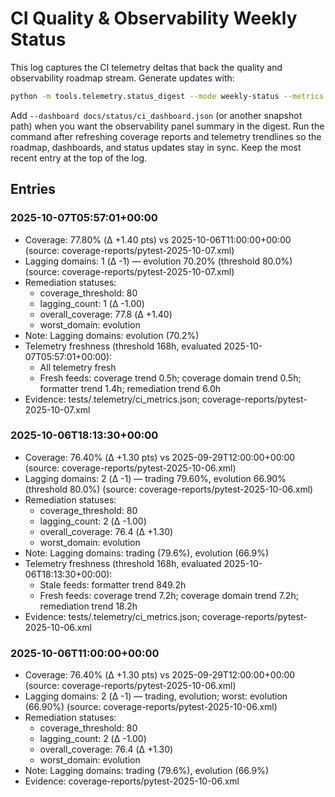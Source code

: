 # CI Quality & Observability Weekly Status

This log captures the CI telemetry deltas that back the quality and
observability roadmap stream. Generate updates with:

```bash
python -m tools.telemetry.status_digest --mode weekly-status --metrics tests/.telemetry/ci_metrics.json
```

Add `--dashboard docs/status/ci_dashboard.json` (or another snapshot path) when
you want the observability panel summary in the digest. Run the command after
refreshing coverage reports and telemetry trendlines so the
roadmap, dashboards, and status updates stay in sync. Keep the most recent entry
at the top of the log.

## Entries

### 2025-10-07T05:57:01+00:00

- Coverage: 77.80% (Δ +1.40 pts) vs 2025-10-06T11:00:00+00:00 (source: coverage-reports/pytest-2025-10-07.xml)
- Lagging domains: 1 (Δ -1) — evolution 70.20% (threshold 80.0%) (source: coverage-reports/pytest-2025-10-07.xml)
- Remediation statuses:
  - coverage_threshold: 80
  - lagging_count: 1 (Δ -1.00)
  - overall_coverage: 77.8 (Δ +1.40)
  - worst_domain: evolution
- Note: Lagging domains: evolution (70.2%)
- Telemetry freshness (threshold 168h, evaluated 2025-10-07T05:57:01+00:00):
  - All telemetry fresh
  - Fresh feeds: coverage trend 0.5h; coverage domain trend 0.5h; formatter trend 1.4h; remediation trend 6.0h
- Evidence: tests/.telemetry/ci_metrics.json; coverage-reports/pytest-2025-10-07.xml

### 2025-10-06T18:13:30+00:00

- Coverage: 76.40% (Δ +1.30 pts) vs 2025-09-29T12:00:00+00:00 (source: coverage-reports/pytest-2025-10-06.xml)
- Lagging domains: 2 (Δ -1) — trading 79.60%, evolution 66.90% (threshold 80.0%) (source: coverage-reports/pytest-2025-10-06.xml)
- Remediation statuses:
  - coverage_threshold: 80
  - lagging_count: 2 (Δ -1.00)
  - overall_coverage: 76.4 (Δ +1.30)
  - worst_domain: evolution
- Note: Lagging domains: trading (79.6%), evolution (66.9%)
- Telemetry freshness (threshold 168h, evaluated 2025-10-06T18:13:30+00:00):
  - Stale feeds: formatter trend 849.2h
  - Fresh feeds: coverage trend 7.2h; coverage domain trend 7.2h; remediation trend 18.2h
- Evidence: tests/.telemetry/ci_metrics.json; coverage-reports/pytest-2025-10-06.xml

### 2025-10-06T11:00:00+00:00

- Coverage: 76.40% (Δ +1.30 pts) vs 2025-09-29T12:00:00+00:00 (source: coverage-reports/pytest-2025-10-06.xml)
- Lagging domains: 2 (Δ -1) — trading, evolution; worst: evolution (66.90%) (source: coverage-reports/pytest-2025-10-06.xml)
- Remediation statuses:
  - coverage_threshold: 80
  - lagging_count: 2 (Δ -1.00)
  - overall_coverage: 76.4 (Δ +1.30)
  - worst_domain: evolution
- Note: Lagging domains: trading (79.6%), evolution (66.9%)
- Evidence: coverage-reports/pytest-2025-10-06.xml
